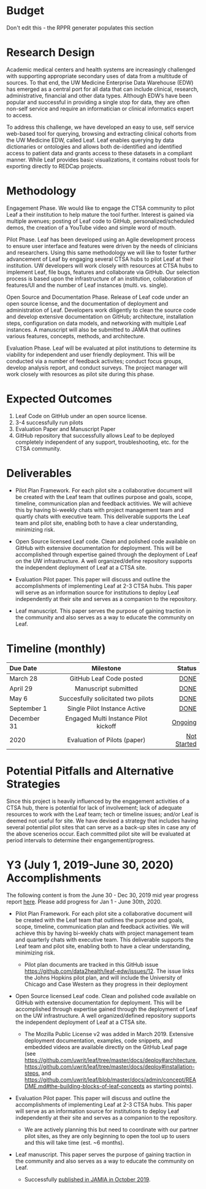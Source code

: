 # Budget
Don't edit this - the RPPR generater populates this section

# Research Design
Academic medical centers and health systems are increasingly challenged with supporting appropriate secondary uses of data from a multitude of sources. To that end, the UW Medicine Enterprise Data Warehouse (EDW) has emerged as a central port for all data that can include clinical, research, administrative, financial and other data types. Although EDW’s have been popular and successful in providing a single stop for data, they are often non-self service and require an informatician or clinical informatics expert to access. 

To address this challenge, we have developed an easy to use, self service web-based tool for querying, browsing and extracting clinical cohorts from the UW Medicine EDW, called Leaf.  Leaf enables querying by data dictionaries or ontologies and allows both de-identified and identified access to patient data and grants access to these datasets in a compliant manner. While Leaf provides basic visualizations, it contains robust tools for exporting directly to REDCap projects. 

# Methodology
Engagement Phase. We would like to engage the CTSA community to pilot Leaf a their institution to help mature the tool further. Interest is gained via multiple avenues; posting of Leaf code to GitHub, personalized/scheduled demos, the creation of a YouTube video and simple word of mouth. 

Pilot Phase. Leaf has been developed using an Agile development process to ensure user interface and features were driven by the needs of clinicians and researchers. Using this same methodology we will like to foster further advancement of Leaf by engaging several CTSA hubs to pilot Leaf at their institution. UW developers will work closely with resources at CTSA hubs to implement Leaf, file bugs, features and collaborate via GitHub. Our selection process is based upon the infrastructure of an institution, collaboration of features/UI and the number of Leaf instances (multi. vs. single).

Open Source and Documentation Phase. Release of Leaf code under an open source license, and the documentation of deployment and administration of Leaf. Developers work diligently to clean the source code and develop extensive documentation on GitHub; architecture, installation steps, configuration on data models, and networking with multiple Leaf instances. A manuscript will also be submitted to JAMIA that outlines various features, concepts, methods, and architecture.

Evaluation Phase. Leaf will be evaluated at pilot institutions  to determine its viability for independent and user friendly  deployment. This will be conducted via a number of feedback activites; conduct focus groups, develop analysis report, and conduct surveys. The project manager will work closely with resources as pilot site during this phase.

# Expected Outcomes
1. Leaf Code on GitHub under an open source license. 
2. 3-4 successfully run pilots
3. Evaluation Paper and Manuscript Paper
4. GitHub repository that successfully allows Leaf to be deployed completely independent of any support, troubleshooting, etc. for the CTSA community. 

# Deliverables

- Pilot Plan Framework. For each pilot site a collaborative document will be created with the Leaf team that outlines purpose and goals, scope, timeline, communication plan and feedback actitivies. We will achieve this by having bi-weekly chats with project management team and quartly chats with executive team. This deliverable supports the Leaf team and pilot site, enabling both to have a clear understanding, minimizing risk.

- Open Source licensed Leaf code. Clean and polished code available on GitHub with extensive documentation for deployment. This will be accomplished through expertise gained through the deployment of Leaf on the UW infrastructure. A well organized/define repository supports the independent deployment of Leaf at a CTSA site.

- Evaluation Pilot paper. This paper will discuss and outline the accomplishments of implementing Leaf at 2-3 CTSA hubs. This paper will serve as an information source for institutions to deploy Leaf independently at their site and serves as a companion to the repository. 

- Leaf manuscript. This paper serves the purpose of gaining traction in the community and also serves as a way to educate the community on Leaf.

# Timeline (monthly)
 Due Date | Milestone    | Status     | 
|:----------|:--------------:|------------:|
March 28 | GitHub Leaf Code posted | [DONE](https://github.com/data2health/leaf-edw/milestone/6)
April 29 | Manuscript submitted | [DONE](https://github.com/data2health/leaf-edw/milestone/3)
May 6 | Succesfully solicitated two pilots | [DONE](https://github.com/data2health/leaf-edw/milestone/1)
September 1 | Single Pilot Instance Active | [DONE](https://github.com/data2health/leaf-edw/milestone/4)
December 31 | Engaged Multi Instance Pilot kickoff | [Ongoing](https://github.com/data2health/leaf-edw/milestone/2)
2020 | Evaluation of Pilots (paper) | [Not Started](https://github.com/data2health/leaf-edw/milestone/7)

# Potential Pitfalls and Alternative Strategies
  
  Since this project is heavily influenced by the engagement activities of a CTSA hub, there is potential for lack of involvement; lack of adequate resources to work with the Leaf team; tech or timeline issues; and/or Leaf is deemed not useful for site. We have devised a strategy that includes having several potential pilot sites that can serve as a back-up sites in case any of the above scenerios occur. Each committed pilot site will be evaluated at period intervals to determine their engangement/progress.
  
# Y3 (July 1, 2019-June 30, 2020) Accomplishments 
The following content is from the June 30 - Dec 30, 2019 mid year progress report [here](https://docs.google.com/document/d/1LLe3uCfEUakWxIJyi5SA4ZocYDmINvhySTperaui1Bw/edit).  Please add progress for Jan 1 - June 30th, 2020. 

* Pilot Plan Framework. For each pilot site a collaborative document will be created with the Leaf team that outlines the purpose and goals, scope, timeline, communication plan and feedback activities. We will achieve this by having bi-weekly chats with project management team and quarterly chats with executive team. This deliverable supports the Leaf team and pilot site, enabling both to have a clear understanding, minimizing risk.
  * Pilot plan documents are tracked in this GitHub issue https://github.com/data2health/leaf-edw/issues/12. The issue links the Johns Hopkins pilot plan, and will include the University of Chicago and Case Western as they progress in their deployment

* Open Source licensed Leaf code. Clean and polished code available on GitHub with extensive documentation for deployment. This will be accomplished through expertise gained through the deployment of Leaf on the UW infrastructure. A well organized/defined repository supports the independent deployment of Leaf at a CTSA site.
  * The Mozilla Public License v2 was added in March 2019. Extensive deployment documentation, examples, code snippets, and embedded videos are available directly on the GitHub Leaf page (see https://github.com/uwrit/leaf/tree/master/docs/deploy#architecture, https://github.com/uwrit/leaf/tree/master/docs/deploy#installation-steps, and https://github.com/uwrit/leaf/blob/master/docs/admin/concept/README.md#the-building-blocks-of-leaf-concepts as starting points).

* Evaluation Pilot paper. This paper will discuss and outline the accomplishments of implementing Leaf at 2-3 CTSA hubs. This paper will serve as an information source for institutions to deploy Leaf independently at their site and serves as a companion to the repository.
  * We are actively planning this but need to coordinate with our partner pilot sites, as they are only beginning to open the tool up to users and this will take time (est. ~6 months).

* Leaf manuscript. This paper serves the purpose of gaining traction in the community and also serves as a way to educate the community on Leaf.
  * Successfully [published in JAMIA in October 2019](https://academic.oup.com/jamia/article/27/1/109/5583724).
